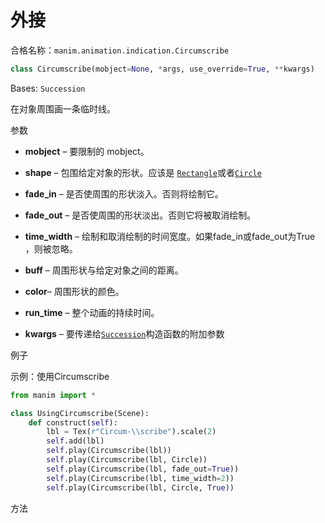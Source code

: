 # 外接


合格名称：`manim.animation.indication.Circumscribe`


```py
class Circumscribe(mobject=None, *args, use_override=True, **kwargs)
```

Bases: `Succession`

在对象周围画一条临时线。

参数

*   **mobject** – 要限制的 mobject。
    
*   **shape** – 包围给定对象的形状。应该是 [`Rectangle`]()或者[`Circle`]()
    
*   **fade_in** – 是否使周围的形状淡入。否则将绘制它。
    
*   **fade_out** – 是否使周围的形状淡出。否则它将被取消绘制。
    
*   **time_width** – 绘制和取消绘制的时间宽度。如果fade_in或fade_out为True ，则被忽略。
    
*   **buff** – 周围形状与给定对象之间的距离。
    
*   **color**– 周围形状的颜色。
    
*   **run_time** – 整个动画的持续时间。
    
*   **kwargs** – 要传递给[`Succession`]()构造函数的附加参数
    

例子

示例：使用Circumscribe 

```py
from manim import *

class UsingCircumscribe(Scene):
    def construct(self):
        lbl = Tex(r"Circum-\\scribe").scale(2)
        self.add(lbl)
        self.play(Circumscribe(lbl))
        self.play(Circumscribe(lbl, Circle))
        self.play(Circumscribe(lbl, fade_out=True))
        self.play(Circumscribe(lbl, time_width=2))
        self.play(Circumscribe(lbl, Circle, True))
```

方法